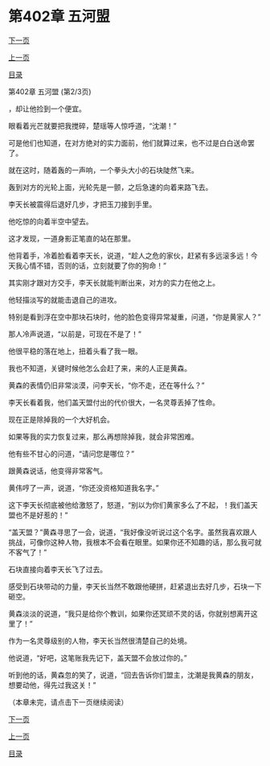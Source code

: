 <h1>第402章  五河盟</h1>
            <div><p><a href="./1205_%E7%AC%AC402%E7%AB%A0_%E4%BA%94%E6%B2%B3%E7%9B%9F.md">下一页</a></p><p><a href="./1203_%E7%AC%AC402%E7%AB%A0_%E4%BA%94%E6%B2%B3%E7%9B%9F.md">上一页</a></p><p><a href="../">目录</a></p></div>
            <div><p>第402章  五河盟 (第2/3页)</p><p>，却让他捡到一个便宜。</p><p>眼看着光芒就要把我搅碎，楚瑶等人惊呼道，“沈潮！”</p><p>可是他们也知道，在对方绝对的实力面前，他们就算过来，也不过是白白送命罢了。</p><p>就在这时，随着轰的一声响，一个拳头大小的石块陡然飞来。</p><p>轰到对方的光轮上面，光轮先是一颤，之后急速的向着来路飞去。</p><p>李天长被震得后退好几步，才把玉刀接到手里。</p><p>他吃惊的向着半空中望去。</p><p>这才发现，一道身影正笔直的站在那里。</p><p>他背着手，冷着脸看着李天长，说道，“趁人之危的家伙，赶紧有多远滚多远！今天我心情不错，否则的话，立刻就要了你的狗命！”</p><p>其实刚才跟对方交手，李天长就能判断出来，对方的实力在他之上。</p><p>他轻描淡写的就能击退自己的进攻。</p><p>特别是看到浮在空中那块石块时，他的脸色变得异常凝重，问道，“你是黄家人？”</p><p>那人冷声说道，“以前是，可现在不是了！”</p><p>他很平稳的落在地上，扭着头看了我一眼。</p><p>我也不知道，关键时候他怎么会赶了来，来的人正是黄森。</p><p>黄森的表情仍旧非常淡漠，问李天长，“你不走，还在等什么？”</p><p>李天长看着我，他们盖天盟付出的代价很大，一名灵尊丢掉了性命。</p><p>现在正是除掉我的一个大好机会。</p><p>如果等我的实力恢复过来，那么再想除掉我，就会非常困难。</p><p>他有些不甘心的问道，“请问您是哪位？”</p><p>跟黄森说话，他变得非常客气。</p><p>黄伟哼了一声，说道，“你还没资格知道我名字。”</p><p>这下李天长彻底被他给激怒了，怒道，“别以为你们黄家多么了不起，！我们盖天盟也不是好惹的！”</p><p>“盖天盟？”黄森寻思了一会，说道，“我好像没听说过这个名字。虽然我喜欢跟人挑战，可像你这种人物，我根本不会看在眼里。如果你还不知趣的话，那么我可就不客气了！”</p><p>石块直接向着李天长飞了过去。</p><p>感受到石块带动的力量，李天长当然不敢跟他硬拼，赶紧退出去好几步，石块一下砸空。</p><p>黄森淡淡的说道，“我只是给你个教训，如果你还冥顽不灵的话，你就别想离开这里了！”</p><p>作为一名灵尊级别的人物，李天长当然很清楚自己的处境。</p><p>他说道，“好吧，这笔账我先记下，盖天盟不会放过你的。”</p><p>听到他的话，黄森忽的笑了，说道，“回去告诉你们盟主，沈潮是我黄森的朋友，想要动他，得先过我这关！”</p><p>（本章未完，请点击下一页继续阅读）</p></div>
            <div><p><a href="./1205_%E7%AC%AC402%E7%AB%A0_%E4%BA%94%E6%B2%B3%E7%9B%9F.md">下一页</a></p><p><a href="./1203_%E7%AC%AC402%E7%AB%A0_%E4%BA%94%E6%B2%B3%E7%9B%9F.md">上一页</a></p><p><a href="../">目录</a></p></div>